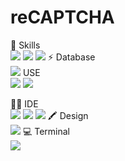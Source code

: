 # reCAPTCHA

🚀 Skills<br>
![](https://img.shields.io/badge/HTML-239120?style=for-the-badge&logo=html5&logoColor=white)
![](https://img.shields.io/badge/CSS-239120?&style=for-the-badge&logo=css3&logoColor=white)
![](https://img.shields.io/badge/JavaScript-F7DF1E?style=for-the-badge&logo=JavaScript&logoColor=white)
⚡ Database<br>
![](https://img.shields.io/badge/MySQL-005C84?style=for-the-badge&logo=mysql&logoColor=white)
USE <br>
![](https://img.shields.io/badge/Gmail-D14836?style=for-the-badge&logo=gmail&logoColor=white)
![](https://img.shields.io/badge/Discord-7289DA?style=for-the-badge&logo=discord&logoColor=white)

👩‍💻 IDE<br>
![](https://img.shields.io/badge/IntelliJ_IDEA-000000.svg?style=for-the-badge&logo=intellij-idea&logoColor=white)
![](https://img.shields.io/badge/Visual_Studio_Code-0078D4?style=for-the-badge&logo=visual%20studio%20code&logoColor=white)
![](https://img.shields.io/badge/Eclipse-2C2255?style=for-the-badge&logo=eclipse&logoColor=white)
🖍 Design<br>
![](https://img.shields.io/badge/Figma-F24E1E?style=for-the-badge&logo=figma&logoColor=white)
💻 Terminal<br>
![](https://img.shields.io/badge/GIT-E44C30?style=for-the-badge&logo=git&logoColor=white)
